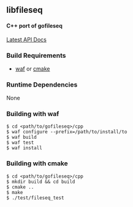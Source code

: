 ## libfileseq

#### C++ port of gofileseq

[Latest API Docs](http://justinfx.com/gofileseq/cpp)

### Build Requirements

* [waf](https://waf.io) or [cmake](https://cmake.org/)

### Runtime Dependencies

None

### Building with waf

```shell
$ cd <path/to/gofileseq>/cpp
$ waf configure --prefix=/path/to/install/to
$ waf build
$ waf test
$ waf install
```

### Building with cmake

```shell
$ cd <path/to/gofileseq>/cpp
$ mkdir build && cd build
$ cmake ..
$ make
$ ./test/fileseq_test
```
